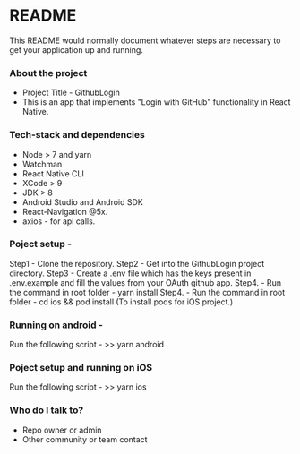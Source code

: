 # README

This README would normally document whatever steps are necessary to get your application up and running.

### About the project

- Project Title - GithubLogin
- This is an app that implements "Login with GitHub" functionality in React Native.

### Tech-stack and dependencies

- Node > 7 and yarn
- Watchman
- React Native CLI
- XCode > 9
- JDK > 8
- Android Studio and Android SDK
- React-Navigation @5x.
- axios - for api calls.

### Poject setup -

Step1 - Clone the repository.
Step2 - Get into the GithubLogin project directory.
Step3 - Create a .env file which has the keys present in .env.example and fill the values from your OAuth github app.
Step4. - Run the command in root folder - yarn install
Step4. - Run the command in root folder - cd ios && pod install (To install pods for iOS project.)

### Running on android -

Run the following script - >> yarn android

### Poject setup and running on iOS

Run the following script - >> yarn ios

### Who do I talk to?

- Repo owner or admin
- Other community or team contact
